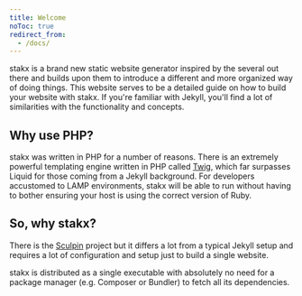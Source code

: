 ```yaml
---
title: Welcome
noToc: true
redirect_from:
  - /docs/
---
```


stakx is a brand new static website generator inspired by the several out there and builds upon them to introduce a different and more organized way of doing things. This website serves to be a detailed guide on how to build your website with stakx. If you're familiar with Jekyll, you'll find a lot of similarities with the functionality and concepts.

## Why use PHP?

stakx was written in PHP for a number of reasons. There is an extremely powerful templating engine written in PHP called [Twig](https://twig.symfony.com/), which far surpasses Liquid for those coming from a Jekyll background. For developers accustomed to LAMP environments, stakx will be able to run without having to bother ensuring your host is using the correct version of Ruby.

## So, why stakx?

There is the [Sculpin](https://sculpin.io/) project but it differs a lot from a typical Jekyll setup and requires a lot of configuration and setup just to build a single website.

stakx is distributed as a single executable with absolutely no need for a package manager (e.g. Composer or Bundler) to fetch all its dependencies.
